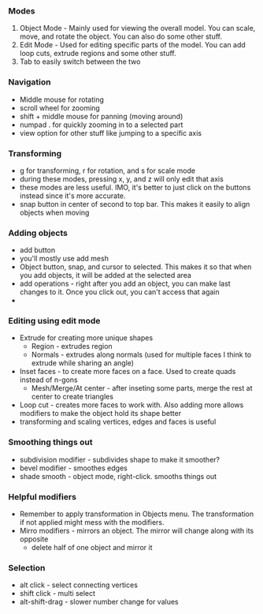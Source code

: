 ### Modes
1. Object Mode - Mainly used for viewing the overall model. You can scale, move, and rotate the object. You can also do some other stuff. 
2. Edit Mode - Used for editing specific parts of the model. You can add loop cuts, extrude regions and some other stuff.
3. Tab to easily switch between the two

### Navigation
- Middle mouse for rotating
- scroll wheel for zooming
- shift + middle mouse for panning (moving around)
- numpad . for quickly zooming in to a selected part
- view option for other stuff like jumping to a specific axis

### Transforming
- g for transforming, r for rotation, and s for scale mode
- during these modes, pressing x, y, and z will only edit that axis
- these modes are less useful. IMO, it's better to just click on the buttons instead since it's more accurate.
- snap button in center of second to top bar. This makes it easily to align objects when moving

### Adding objects
- add button
- you'll mostly use add mesh
- Object button, snap, and cursor to selected. This makes it so that when you add objects, it will be added at the selected area
- add operations - right after you add an object, you can make last changes to it. Once you click out, you can't access that again
- 

### Editing using edit mode
- Extrude for creating more unique shapes
  - Region - extrudes region
  - Normals - extrudes along normals (used for multiple faces I think to extrude while sharing an angle)
- Inset faces - to create more faces on a face. Used to create quads instead of n-gons
  - Mesh/Merge/At center - after inseting some parts, merge the rest at center to create triangles
- Loop cut - creates more faces to work with. Also adding more allows modifiers to make the object hold its shape better
- transforming and scaling vertices, edges and faces is useful 

### Smoothing things out
- subdivision modifier - subdivides shape to make it smoother?
- bevel modifier - smoothes edges
- shade smooth - object mode, right-click. smooths things out

### Helpful modifiers
- Remember to apply transformation in Objects menu. The transformation if not applied might mess with the modifiers.
- Mirro modifiers - mirrors an object. The mirror will change along with its opposite
  - delete half of one object and mirror it

### Selection
- alt click - select connecting vertices
- shift click - multi select
- alt-shift-drag - slower number change for values
